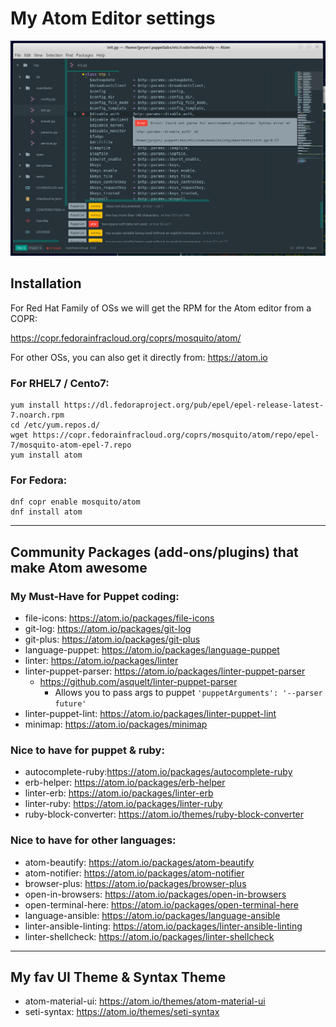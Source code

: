 # My Atom Editor settings
![Image of Shell](https://github.com/jjpryor/myatomeditor/raw/master/atomsyntaxcheck.png)
## Installation
For Red Hat Family of OSs we will get the RPM for the Atom editor from a COPR:

https://copr.fedorainfracloud.org/coprs/mosquito/atom/

For other OSs, you can also get it directly from: https://atom.io

### For RHEL7 / Cento7:
```shell
yum install https://dl.fedoraproject.org/pub/epel/epel-release-latest-7.noarch.rpm
cd /etc/yum.repos.d/
wget https://copr.fedorainfracloud.org/coprs/mosquito/atom/repo/epel-7/mosquito-atom-epel-7.repo
yum install atom
```

### For Fedora:
```shell
dnf copr enable mosquito/atom
dnf install atom
```

----------

## Community Packages (add-ons/plugins) that make Atom awesome
### My Must-Have for Puppet coding:
+ file-icons: https://atom.io/packages/file-icons
+ git-log: https://atom.io/packages/git-log
+ git-plus: https://atom.io/packages/git-plus
+ language-puppet: https://atom.io/packages/language-puppet
+ linter: https://atom.io/packages/linter
+ linter-puppet-parser: https://atom.io/packages/linter-puppet-parser
  + https://github.com/asquelt/linter-puppet-parser
     + Allows you to pass args to puppet `'puppetArguments': '--parser future'`
+ linter-puppet-lint: https://atom.io/packages/linter-puppet-lint
+ minimap: https://atom.io/packages/minimap


### Nice to have for puppet &amp; ruby:
+ autocomplete-ruby:https://atom.io/packages/autocomplete-ruby
+ erb-helper: https://atom.io/packages/erb-helper
+ linter-erb: https://atom.io/packages/linter-erb
+ linter-ruby: https://atom.io/packages/linter-ruby
+ ruby-block-converter: https://atom.io/themes/ruby-block-converter


### Nice to have for other languages:
+ atom-beautify: https://atom.io/packages/atom-beautify
+ atom-notifier: https://atom.io/packages/atom-notifier
+ browser-plus: https://atom.io/packages/browser-plus
+ open-in-browsers: https://atom.io/packages/open-in-browsers
+ open-terminal-here: https://atom.io/packages/open-terminal-here
+ language-ansible: https://atom.io/packages/language-ansible
+ linter-ansible-linting: https://atom.io/packages/linter-ansible-linting
+ linter-shellcheck: https://atom.io/packages/linter-shellcheck

---------

## My fav UI Theme &amp; Syntax Theme
+ atom-material-ui: https://atom.io/themes/atom-material-ui
+ seti-syntax: https://atom.io/themes/seti-syntax
